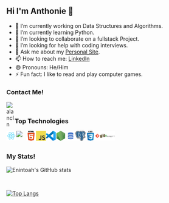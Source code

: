 ## Hi I'm Anthonie 👋

- 🔭 I’m currently working on Data Structures and Algorithms.
- 🌱 I’m currently learning Python.
- 👯 I’m looking to collaborate on a fullstack Project.
- 🤔 I’m looking for help with coding interviews.
- 💬 Ask me about my [Personal Site](https://enintoah.github.io/portfolio_website/). 
- 📫 How to reach me: [LinkedIn](https://www.linkedin.com/in/anthonie-lorsithong-551741232/)
- 😄 Pronouns: He/Him
- ⚡ Fun fact: I like to read and play computer games. 

### **Contact Me!**
<a href="https://www.linkedin.com/in/anthonie-lorsithong-551741232/" target="_blank"><img align="left" src="https://raw.githubusercontent.com/rahuldkjain/github-profile-readme-generator/master/src/images/icons/Social/linked-in-alt.svg" alt="alancln" width="22px" /></a>

<br />

### Top Technologies

<img align="left" alt="React" width="26px" src="https://raw.githubusercontent.com/github/explore/80688e429a7d4ef2fca1e82350fe8e3517d3494d/topics/react/react.png" />

<img align="left" width="26px" src="https://raw.githubusercontent.com/jmnote/z-icons/master/svg/ruby.svg" />

<img align="left" alt="HTML5" width="26px" src="https://raw.githubusercontent.com/github/explore/80688e429a7d4ef2fca1e82350fe8e3517d3494d/topics/html/html.png" />

<img align="left" alt="JavaScript" width="26px" src="https://raw.githubusercontent.com/github/explore/80688e429a7d4ef2fca1e82350fe8e3517d3494d/topics/javascript/javascript.png" />

<img align="left" alt="Visual Studio Code" width="26px" src="https://raw.githubusercontent.com/github/explore/80688e429a7d4ef2fca1e82350fe8e3517d3494d/topics/visual-studio-code/visual-studio-code.png" />

<img align="left" alt="Node.js" width="26px" src="https://raw.githubusercontent.com/github/explore/80688e429a7d4ef2fca1e82350fe8e3517d3494d/topics/nodejs/nodejs.png" />

<img align="left" alt="SQL" width="26px" src="https://raw.githubusercontent.com/github/explore/80688e429a7d4ef2fca1e82350fe8e3517d3494d/topics/sql/sql.png" />

<img align="left" width="26px" src="https://raw.githubusercontent.com/github/explore/80688e429a7d4ef2fca1e82350fe8e3517d3494d/topics/postgresql/postgresql.png" />

<img align="left" width="26px" src="https://raw.githubusercontent.com/github/explore/80688e429a7d4ef2fca1e82350fe8e3517d3494d/topics/css/css.png" />

<img align="left" alt="Git" width="26px" src="https://raw.githubusercontent.com/github/explore/80688e429a7d4ef2fca1e82350fe8e3517d3494d/topics/git/git.png" />

<img align="left" alt="MongoDB" width="26px" src="https://raw.githubusercontent.com/github/explore/80688e429a7d4ef2fca1e82350fe8e3517d3494d/topics/mongodb/mongodb.png" />

<br />
<br />

### My Stats!

![Enintoah's GitHub stats](https://github-readme-stats.vercel.app/api?username=enintoah&show_icons=true&theme=gruvbox)

<br/>

[![Top Langs](https://github-readme-stats.vercel.app/api/top-langs/?username=enintoah&theme=gruvbox)](https://github.com/enintoah/github-readme-stats)
